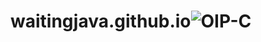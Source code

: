 # waitingjava.github.io![OIP-C](https://user-images.githubusercontent.com/90375839/178092908-fad9c5d1-ccb3-43e1-b3ce-19da70397551.jpg)
